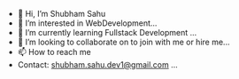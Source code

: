 - 👋 Hi, I’m Shubham  Sahu
- 👀 I’m interested in WebDevelopment...
- 🌱 I’m currently learning Fullstack Development ...
- 💞️ I’m looking to collaborate on to join with me or hire me...
- 📫 How to reach me 
- Contact: shubham.sahu.dev1@gmail.com ...

<!---
shubhamsahu4747/shubhamsahu4747 is a ✨ special ✨ repository because its `README.md` (this file) appears on your GitHub profile.
You can click the Preview link to take a look at your changes.
--->
